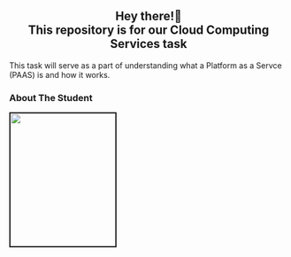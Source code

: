 <h2 align="center">Hey there!👋 <br> This repository is for our Cloud Computing Services task</h2>
<p>This task will serve as a part of understanding what a Platform as a Servce (PAAS) is and how it works. </p>
<h3>About The Student</h3>
<img src="https://scontent.fmnl8-1.fna.fbcdn.net/v/t1.6435-9/120508531_681440305810308_2292426885164884234_n.jpg?_nc_cat=108&ccb=1-7&_nc_sid=6ee11a&_nc_eui2=AeHt1yeQyk35xRzgQZWA2yKo_XwLPr8BFIL9fAs-vwEUgtSBWFA_4MmhLBc3Z3MOtu0B5EYXDckcYiBIj2DI6Trk&_nc_ohc=eKzr9y5pwWIQ7kNvgFcdUXq&_nc_pt=1&_nc_ht=scontent.fmnl8-1.fna&oh=00_AYCklNPqYqftN6w5PeqUFRyzKWnkKdGLXlEFon29kK5N0A&oe=66F3F663" align="left" width="190px" height="240px" border="2" border-color="black">


